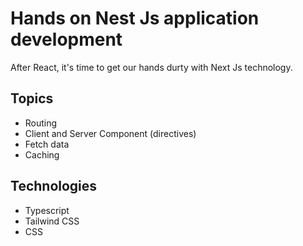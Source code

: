 # Hands on Nest Js application development

After React, it's time to get our hands durty with Next Js technology.

## Topics

* Routing
* Client and Server Component (directives)
* Fetch data
* Caching 

## Technologies

- Typescript
- Tailwind CSS
- CSS

